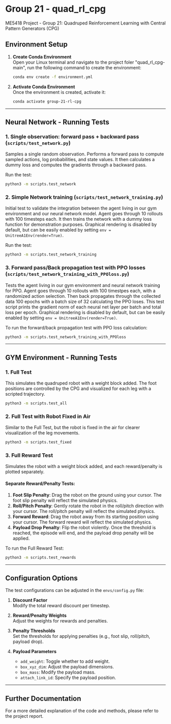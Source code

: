 
# Group  21 - quad_rl_cpg  
ME5418 Project - Group 21: Quadruped Reinforcement Learning with Central Pattern Generators (CPG)

## Environment Setup

1. **Create Conda Environment**  
   Open your Linux terminal and navigate to the project foler "quad_rl_cpg-main", run the following command to create the environment:
   ```bash
   conda env create -f environment.yml
   ```

2. **Activate Conda Environment**  
   Once the environment is created, activate it:
   ```bash
   conda activate group-21-rl-cpg
   ```
---
## Neural Network - Running Tests

### 1. **Single observation: forward pass + backward pass (`scripts/test_network.py`)**
   Samples a single random observation. Performs a forward pass to compute sampled actions, log probabilities, and state values. It then calculates a dummy loss and computes the gradients through a backward pass.
   
   Run the test:
   ```bash
   python3 -m scripts.test_network
   ```

### 2. **Simple Network training (`scripts/test_network_training.py`)**
   Initial test to validate the integration between the agent living in our gym environment and our neural network model. Agent goes through 10 rollouts with 100 timesteps each. It then trains the network with a dummy loss function for demonstration purposes. Graphical rendering is disabled by default, but can be easily enabled by setting `env = UnitreeA1Env(render=True)`.

   Run the test:
   ```bash
   python3 -m scripts.test_network_training
   ```


### 3. **Forward pass/Back propagation test with PPO losses (`scripts/test_network_training_with_PPOloss.py`)**  
   Tests the agent living in our gym environment and neural network training for PPO. Agent goes through 10 rollouts with 100 timestpes each, with a randomized action selection. Then back propagates through the collected data 100 epochs with a batch size of 32 calculating the PPO loses. This test script prints the gradient norm of each neural net layer per batch and total loss per epoch. Graphical rendering is disabled by default, but can be easily enabled by setting `env = UnitreeA1Env(render=True)`.

   
   To run the forward/back propagation test with PPO loss calculation:
   ```bash
   python3 -m scripts.test_network_training_with_PPOloss
   ```


---
## GYM Environment - Running Tests

### 1. **Full Test**  
   This simulates the quadruped robot with a weight block added. The foot positions are controlled by the CPG and visualized for each leg with a scripted trajectory.
   ```bash
   python3 -m scripts.test_all
   ```

### 2. **Full Test with Robot Fixed in Air**  
   Similar to the Full Test, but the robot is fixed in the air for clearer visualization of the leg movements.
   ```bash
   python3 -m scripts.test_fixed
   ```

### 3. **Full Reward Test**  
   Simulates the robot with a weight block added, and each reward/penalty is plotted separately.  

   #### Separate Reward/Penalty Tests:
   1. **Foot Slip Penalty**: Drag the robot on the ground using your cursor. The foot slip penalty will reflect the simulated physics.
   2. **Roll/Pitch Penalty**: Gently rotate the robot in the roll/pitch direction with your cursor. The roll/pitch penalty will reflect the simulated physics.
   3. **Forward Reward**: Drag the robot away from its starting position using your cursor. The forward reward will reflect the simulated physics.
   4. **Payload Drop Penalty**: Flip the robot violently. Once the threshold is reached, the episode will end, and the payload drop penalty will be applied.
   
   To run the Full Reward Test:
   ```bash
   python3 -m scripts.test_rewards
   ```

---

## Configuration Options

The test configurations can be adjusted in the `envs/config.py` file:

1. **Discount Factor**  
   Modify the total reward discount per timestep.
   
2. **Reward/Penalty Weights**  
   Adjust the weights for rewards and penalties.

3. **Penalty Thresholds**  
   Set the thresholds for applying penalties (e.g., foot slip, roll/pitch, payload drop).

4. **Payload Parameters**  
   - `add_weight`: Toggle whether to add weight.  
   - `box_xyz_dim`: Adjust the payload dimensions.  
   - `box_mass`: Modify the payload mass.  
   - `attach_link_id`: Specify the payload position.

---

## Further Documentation

For a more detailed explanation of the code and methods, please refer to the project report.

